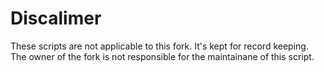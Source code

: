 # Discalimer

These scripts are not applicable to this fork.
It's kept for record keeping.
The owner of the fork is not responsible for the maintainane of this script.
